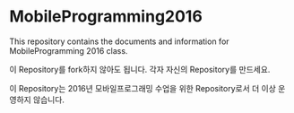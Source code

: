 # MobileProgramming2016

This repository contains the documents and information for MobileProgramming 2016 class.

이 Repository를 fork하지 않아도 됩니다. 각자 자신의 Repository를 만드세요.

이 Repository는 2016년 모바일프로그래밍 수업을 위한 Repository로서 더 이상 운영하지 않습니다.
